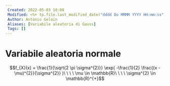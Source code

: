 ```yaml
---
 Created: 2022-05-03 10:08
 Modified: <%+ tp.file.last_modified_date("dddd Do MMMM YYYY HH:mm:ss") %>
 Author: Antonio Gelain
 Aliases: [Variabile aleatoria di Gauss]
 Tags: []
---
```


# Variabile aleatoria normale
$$f_{X}(x) = \frac{1}{\sqrt{2 \pi \sigma^{2}}} \exp( -\frac{1}{2} \frac{(x - \mu)^{2}}{\sigma^{2}} )\ \ \ \ \mu \in \mathbb{R}\ \ \ \ \sigma^{2} \in \mathbb{R}^{+}$$